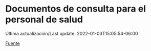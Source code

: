 # Documentos de consulta para el personal de salud

Última actualización/Last update: 2022-01-03T15:05:54-06:00

 [Fuente](https://coronavirus.gob.mx/personal-de-salud/documentos-de-consulta/)
